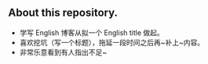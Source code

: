 ## About this repository.

* 学写 English 博客从拟一个 English title 做起。
* 喜欢挖坑（写一个标题），拖延一段时间之后再~补上~内容。
* 非常乐意看到有人指出不足~
